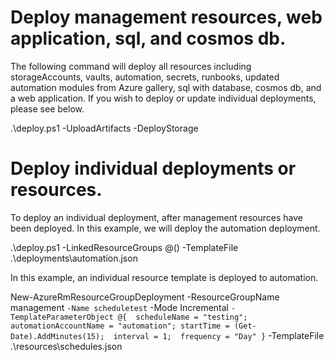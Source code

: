 # Deploy management resources, web application, sql, and cosmos db.

The following command will deploy all resources including storageAccounts, vaults, automation, secrets, runbooks, updated automation modules from Azure gallery, sql with database, cosmos db, and a web application. If you wish to deploy or update individual deployments, please see below.

.\deploy.ps1 -UploadArtifacts -DeployStorage

# Deploy individual deployments or resources.

To deploy an individual deployment, after management resources have been deployed. In this example, we will deploy the automation deployment.

.\deploy.ps1 -LinkedResourceGroups @() -TemplateFile .\deployments\automation.json 

In this example, an individual resource template is deployed to automation.

New-AzureRmResourceGroupDeployment -ResourceGroupName management `
    -Name scheduletest `
    -Mode Incremental `
    -TemplateParameterObject @{ 
        scheduleName = "testing"; 
        automationAccountName = "automation";
        startTime = (Get-Date).AddMinutes(15); 
        interval = 1; 
        frequency = "Day" } `
    -TemplateFile .\resources\schedules.json